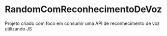 <h1>RandomComReconhecimentoDeVoz</h1>

Projeto criado com foco em consumir uma API de reconhecimento de voz utilizando JS

